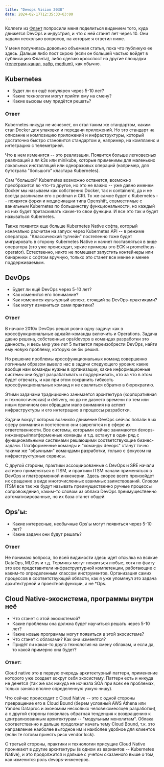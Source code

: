 ```yaml
---
title: "Devops Vision 2030"
date: 2024-02-17T12:35:33+03:00
---
```


Коллеги из [Флант](https://flant.ru/) попросили меня поделиться видением того, куда движется DevOps и индустрия, и что с ней станет лет через 10.
Они задали несколько вопросов, на которые я ответил ниже.

У меня получилась довольно объемная статья, пока что публикую ее здесь. Дальше либо пост скрою (если он большей частью войдет в публикацию Фланта), либо сделаю кросспост на другие площадки ([телеграм-канал](https://t.me/devops_architecture), [хабр](https://habr.com/ru/users/erthad/publications/articles/), [medium](https://timurbatyrshin.medium.com/)), как обычно.


## Kubernetes
- Будет ли он ещё популярен через 5-10 лет?
- Какие технологии могут прийти ему на смену?
- Какие вызовы ему придётся решать?

### Ответ
Kubernetes никуда не исчезнет, он стал таким же стандартом, каким стал Docker для упаковки и передачи приложений. Но это стандарт на описание и композицию приложений и инфраструктуры, который достаточно быстро становится стандартом и, например, на комплаенс и интеграцию с телеметрией.

Что в нем изменится -- это реализации. Появится больше легковесных реализаций а ля k3s или minikube, которые применимы для маленьких локальных инсталляций или одноразовых операций (например, для бутстрапа "большого" кластара Kubernetes).

Сам "большой" Kubernetes возможно останется, возможно преобразится во что-то другое, но это не важно -- уже давно именем Docker мы называем как собственно Docker, так и containerd, да и не всегда различаем его с podman и CRI. То же самое будет с Kubernetes -- появятся форки и модификации типа Openshift, совместимые с ванильным Kubernetes по большинству функциональности, но каждый из них будет притаскивать какие-то свои функции. И все это так и будет называться Kubernetes.

Также появится еще больше Kubernetes Native софта, который изначально расчитан на запуск через Kubernetes API -- в режиме оператора.
"Классический тулчейн" постепенно тоже будет мигрировать в сторону Kubernetes Native и начнет поставляться в виде оператора (это уже происходит, яркие примеры это ECK и prometheus-operator). Естественно, никто не помешает запустить контейнеры или бинарники с софтом вручную, только это станет все менее и менее поддерживаемым.

## DevOps
- Будет ли ещё DevOps через 5-10 лет?
- Как изменится его понимание?
- Как изменится культурный аспект, стоящий за DevOps-практиками?
- Как могут измениться сами практики?

### Ответ
В начале 2010х DevOps решал ровно одну задачу: как в кроссфункциональные аджайл-команды включить и Operations. Задача давно решена, собственные ops/devops в командах разработки это данность, и весь мир уже лет 5 пытается переизобрести DevOps, найти ему новую проблему, которую он бы решил.

Но решение проблемы кроссфункциональных команд совершенно логичным образом вывело нас в задачи следующего уровня: какие вообще нам команды нужны в организации, какие информационные системы они будут разрабатывать и поддерживать, кто за что в этом будет отвечать, и как при этом сохранить гибкость кроссфункциональных команд и не свалиться обратно в бюрократию.

Этими задачами традиционно занимается архитектура (корпоративная и технологическая) и delivery, но до не давнего времени по тем или иным причином они обращали мало внимания на аспект инфраструктуры и его интеграцию в процессы разработки.

Задачи вокруг которых возникло движение DevOps сейчас попали в их сферу внимания и постепенно они закрепятся и в сфере их ответственности. Все системы, которыми сейчас занимаются devops-инженеры/платформенные команды и т.д. встанут в один ряд с функциональными системами решающими соответствующие бизнес-задачи. Платформенные команды и "команды devops" станут точно такими же "обычными" командами разработки, только с фокусом на инфраструктурные сервисы.

С другой стороны, практики ассоциированные с DevOps и SRE начали активно применяться в ITSM, и практики ITSM начали применяться в DevOps и платформенной инженерии. Здесь скорее всего произойдет их сращение в виде многочисленных взаимных заимствований. Словом ITSM все так же будут называть преимущественно ручные процессы сопровождения, каким-то словом из облака DevOps преимущественно автоматизированные, но их база станет общей.

## Ops'ы:
- Какие интересные, необычные Ops'ы могут появиться через 5-10 лет?
- Какие задачи они будут решать?

### Ответ
Не понимаю вопроса, по всей видимости здесь идет отсылка на всякие DataOps, MLOps и т.д. Термины могут появиться любые, хотя по факту это все представители инфраструктурной компетенции, работающие с каким-то определенным классом инструментов. Организация самих процессов в соответствующей области, как я уже упомянул это задача архитектурной и проектной функции, а не *Ops.


## Cloud Native-экосистема, программы внутри неё
- Что станет с этой экосистемой?
- Какие проблемы она должна будет научиться  решать через 5-10 лет?
- Какие новые программы могут появиться в этой экосистеме?
- Что станет с облаками? Как они изменятся?
- Придёт ли какая-то друга технология на смену облакам, и если да, то какой примерно она будет?

### Ответ:
Cloud native это в первую очередь архитектурный паттерн, применение которого уже создает вокруг себя экосистему. Паттерн есть и никуда не денется (так же как никуда не исчезла SOA при всех ее проблемах, только заняла вполне определенную узкую нишу).

Что сейчас происходит с Cloud Native -- это с одной стороны превращение его в Cloud Bound (берем условный AWS Athena или Yandex Dataproc и экономим несколько человекомесяцев разработки), а с другой стороны появилась обратная тенденция к возвращению к централизованным архитектурам -- "модульным монолитам".
Облака соответственно и дальше продолжат качать тему Cloud Bound, т.к. это направление наиболее выгодное им и наиболее удобное для клиентов (если те готовы принять риск vendor lock).

С третьей стороны, практики и технологии присущие Cloud Native проникают в другие архитектуры (в одном из вариантов -- Kubernetes Native), и это продолжится и дальше с учетом сказанного выше о том, как изменится роль devops-инженеров.
